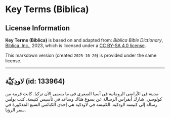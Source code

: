 # Key Terms (Biblica)

## License Information

**Key Terms (Biblica)** is based on and adapted from: _Biblica Bible Dictionary_, [Biblica, Inc.](https://www.biblica.com/), 2023, which is licensed under a [CC BY-SA 4.0 license](https://creativecommons.org/licenses/by-sa/4.0/legalcode.en).

This markdown version (created `2025-10-20`) is provided under the same license.



--------------------------------

## لاودِكِيَّة (id: 133964)

مدينة في الأراضي الرومانية في آسيا الصغرى في ما يسمى الآن تركيا. كانت قريبة من كولوسي. شارك أبفراس الرسالة عن يسوع هناك وساعد في تأسيس كنيسة. كتب بولس رسالة إلى كنيسة لاودكية. الكنيسة في لاودكية هي إحدى الكنائس السبع المذكورة في سفر الرؤيا.


